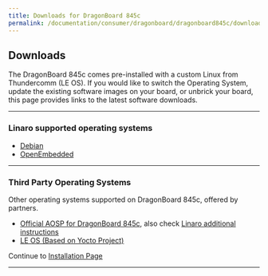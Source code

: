 ```yaml
---
title: Downloads for DragonBoard 845c
permalink: /documentation/consumer/dragonboard/dragonboard845c/downloads/
---
```

## Downloads

The DragonBoard 845c comes pre-installed with a custom Linux from Thundercomm (LE OS). If you would like to switch the Operating System, update the existing software images on your board, or unbrick your board, this page provides links to the latest software downloads.

***

### Linaro supported operating systems

- [Debian](debian.md)
- [OpenEmbedded](open-embedded.md)

***

### Third Party Operating Systems

Other operating systems supported on DragonBoard 845c, offered by partners.

- [Official AOSP for DragonBoard 845c](https://source.android.com/setup/build/devices#845cdragonboard), also check [Linaro additional instructions](https://wiki.linaro.org/AOSP/db845c)
- [LE OS (Based on Yocto Project)](https://thundercomm.s3.ap-northeast-1.amazonaws.com/shop/doc/1544580412842651/A845-2.160400.10.00120.1-P1-R-V01-201902221852_jde5r6s9xw.zip) 

Continue to [Installation Page](../installation)

***
